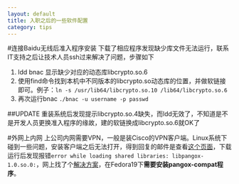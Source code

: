 ```yaml
---
layout: default
title: 入职之后的一些软件配置
category: tips
---
```

#连接Baidu无线后准入程序安装
下载了相应程序发现缺少库文件无法运行，联系IT支持之后让技术人员ssh过来解决了问题，步骤如下

1. ldd bnac 显示缺少对应的动态库libcrypto.so.6
2. 使用find命令找到本机中不同版本的libcrypto.so动态库的位置，并做软链接即可。例子：`ln -s /usr/lib64/libcrypto.so.10 /lib64/libcrypto.so.6`
3. 再次运行bnac `./bnac -u username -p passwd`

##UPDATE
重装系统后发现提示libcrypto.so.4缺失，而ldd无效了，不知道是不是开发人员更换准入程序的缘故，建的软链换成libcrypto.so.6就OK了

#外网上内网
上公司内网需要VPN，一般是装Cisco的VPN客户端。Linux系统下碰到一些问题，安装客户端之后无法打开，得到回复的邮件是查看[这个页面](http://wiki.babel.baidu.com/twiki/bin/view/Com/BPIT/%E7%99%BE%E5%BA%A6VPN%E7%B3%BB%E7%BB%9F)，下载运行后发现报错`error while loading shared libraries: libpangox-1.0.so.0:`，网上找了个[解决方案](http://note.ninehills.info/cisco-vpn-in-opensuse.html)，在Fedora19下**需要安装pangox-compat程序**。

